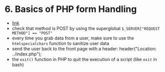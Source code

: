 # 6. Basics of PHP form Handling 
- [link](https://www.youtube.com/watch?v=bOqTCDfc7Tk)
- check that method is POST by using the superglobal `$_SERVER["REQUEST METHOD"] == "POST"`
- every time you grab data from a user, make sure to use the `htmlspecialchars` function to sanitize user data
- send the user back to the front page with a header: header("Location: ../index.php");
- the `exit()` function in PHP to quit the execution of a script (like `exit` in bash)
